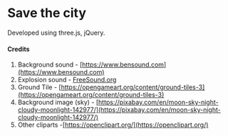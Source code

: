 # Save the city

Developed using three.js, jQuery.

#### Credits 

1. Background sound - [https://www.bensound.com](https://www.bensound.com)
2. Explosion sound - [FreeSound.org](https://freesound.org/people/tommccann/sounds/235968/)
3. Ground Tile - [https://opengameart.org/content/ground-tiles-3](https://opengameart.org/content/ground-tiles-3)
4. Background image (sky) - [https://pixabay.com/en/moon-sky-night-cloudy-moonlight-142977/](https://pixabay.com/en/moon-sky-night-cloudy-moonlight-142977/)
5. Other cliparts -[https://openclipart.org/](https://openclipart.org/)
